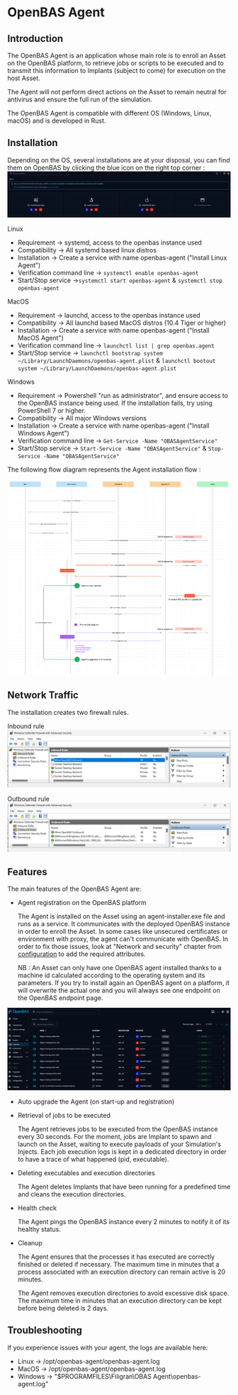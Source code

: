 # OpenBAS Agent

## Introduction

The OpenBAS Agent is an application whose main role is to enroll an Asset on the OpenBAS platform,
to retrieve jobs or scripts to be executed and to transmit this information to Implants (subject to come)
for execution on the host Asset.

The Agent will not perform direct actions on the Asset to remain neutral for antivirus and ensure the full run of the simulation.

The OpenBAS Agent is compatible with different OS (Windows, Linux, macOS) and is developed in Rust.

## Installation

Depending on the OS, several installations are at your disposal, you can find them on OpenBAS by clicking the blue icon on the right top corner :
![Agents](../administration/assets/agents.png)

Linux

  - Requirement → systemd, access to the openbas instance used
  - Compatibility → All systemd based linux distros
  - Installation → Create a service with name openbas-agent ("Install Linux Agent")
  - Verification command line → `systemctl enable openbas-agent`
  - Start/Stop service →`systemctl start openbas-agent` & `systemctl stop openbas-agent`

MacOS

  - Requirement → launchd, access to the openbas instance used
  - Compatibility → All launchd based MacOS distros (10.4 Tiger or higher)
  - Installation → Create a service with name openbas-agent ("Install MacOS Agent")
  - Verification command line → `launchctl list | grep openbas.agent`
  - Start/Stop service → `launchctl bootstrap system ~/Library/LaunchDaemons/openbas-agent.plist` & `launchctl bootout system ~/Library/LaunchDaemons/openbas-agent.plist`

Windows

  - Requirement → Powershell "run as administrator", and ensure access to the OpenBAS instance being used. If the installation fails, try using PowerShell 7 or higher.
  - Compatibility → All major Windows versions
  - Installation → Create a service with name openbas-agent ("Install Windows Agent")
  - Verification command line → `Get-Service -Name "OBASAgentService"`
  - Start/Stop service → `Start-Service -Name "OBASAgentService"` & `Stop-Service -Name "OBASAgentService"`

The following flow diagram represents the Agent installation flow :

![img.png](../administration/assets/agent_installation_flow_diagram.png)

## Network Traffic

The installation creates two firewall rules.

Inbound rule
![Inbound rule](../administration/assets/inbound-rule.png)

Outbound rule
![Outbound rule](../administration/assets/outbound-rule.png)

## Features

The main features of the OpenBAS Agent are:

- Agent registration on the OpenBAS platform

  The Agent is installed on the Asset using an agent-installer.exe file and runs as a service.
  It communicates with the deployed OpenBAS instance in order to enroll the Asset. In some cases
  like unsecured certificates or environment with proxy, the agent can't communicate with OpenBAS.
  In order to fix those issues, look at "Network and security" chapter from [configuration](https://docs.openbas.io/latest/deployment/configuration)
  to add the required attributes.

  NB : An Asset can only have one OpenBAS agent installed thanks to a machine id calculated according
  to the operating system and its parameters. If you try to install again an OpenBAS agent on a platform, it will
  overwrite the actual one and you will always see one endpoint on the OpenBAS endpoint page.

![Agent assets status](../administration/assets/agent_assets_status.png)

- Auto upgrade the Agent (on start-up and registration)

- Retrieval of jobs to be executed

  The Agent retrieves jobs to be executed from the OpenBAS instance every 30 seconds.
  For the moment, jobs are Implant to spawn and launch on the Asset, waiting to execute payloads of your Simulation's Injects.
  Each job execution logs is kept in a dedicated directory in order to have a trace of what happened (pid, executable).

- Deleting executables and execution directories

  The Agent deletes Implants that have been running for a predefined time and cleans the execution directories.

- Health check

  The Agent pings the OpenBAS instance every 2 minutes to notify it of its healthy status.

- Cleanup

  The Agent ensures that the processes it has executed are correctly finished or deleted if necessary. 
  The maximum time in minutes that a process associated with an execution directory can remain active is 20 minutes.

  The Agent removes execution directories to avoid excessive disk space. 
  The maximum time in minutes that an execution directory can be kept before being deleted is 2 days.

## Troubleshooting

If you experience issues with your agent, the logs are available here:

- Linux -> /opt/openbas-agent/openbas-agent.log
- MacOS -> /opt/openbas-agent/openbas-agent.log
- Windows -> "$PROGRAMFILES\Filigran\OBAS Agent\openbas-agent.log"

